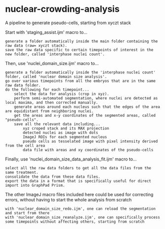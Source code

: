 # nuclear-crowding-analysis
A pipeline to generate pseudo-cells, starting from xyczt stack

Start with 'staging_assist.ijm' macro to...

	generate a folder automatically inside the main folder containing the raw data (raw= xyczt stack).
	save the raw data specific to certain timepoints of interest in the new folder, called 'interphase nuclei count'.

Then, use 'nuclei_domain_size.ijm' macro to...

	generate a folder automatically inside the 'interphase nuclei count' folder, called 'nuclear domain size analysis'.
	go over various timepoints from all the embryos that are in the same raw data folder.
	do the following for each timepoint...
		select the data for analysis (crop in xyz).
		perform semi-automated segmentation, where nuclei are detected as local maxima, and then corrected manually.
		generate areas around each nucleus such that the edges of the area are equidistant from neighboring nuclei.
		get the areas and x-y coordinates of the segmented areas, called "pseudo-cells".
		save all the relevant data including...
			xyz croped stack and its MAX projection
			detected nuclei as image with dots
			ImageJ ROIs for each segmented nucleus
			pseudo cells as tesselated image with pixel intensity derived from the cell area
			data file with areas and xy coordinates of the pseudo-cells

Finally, use 'nuclei_domain_size_data_analysis_fit.ijm' macro to...

	select all the raw data folders to get all the data files from the same treatment.
	consolidate the data from these data files.
	export the data in a format that is specifically useful for direct import into GraphPad Prism.

The other ImageJ macro files included here could be used for correcting errors, without having to start the whole analysis from scratch
	
	with 'nuclear_domain_size_redo.ijm', one can reload the segmentation and start from there
	with 'nuclear_domain_size_reanalyze.ijm', one can specifically process some timepoints without affecting others, starting from scratch
